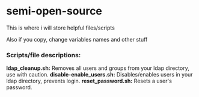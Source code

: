 # semi-open-source
This is where i will store helpful files/scripts

Also if you copy, change variables names and other stuff

### Scripts/file descriptions:
**ldap_cleanup.sh:** Removes all users and groups from your ldap directory, use with caution.
**disable-enable_users.sh:** Disables/enables users in your ldap directory, prevents login.
**reset_password.sh:** Resets a user's password.
